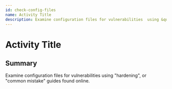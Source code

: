 ```yaml
---
id: check-config-files
name: Activity Title
description: Examine configuration files for vulnerabilities  using &quot;hardening&quot;, or &quot;common mistake&quot; guides found...
---
```

# Activity Title

## Summary

Examine configuration files for vulnerabilities  using "hardening", or "common mistake" guides found online.





